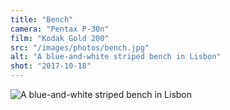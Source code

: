 ```yaml
---
title: "Bench"
camera: "Pentax P-30n"
film: "Kodak Gold 200"
src: "/images/photos/bench.jpg"
alt: "A blue-and-white striped bench in Lisbon"
shot: "2017-10-18"
---
```


<img src="/images/photos/bench.jpg" alt="A blue-and-white striped bench in Lisbon">
